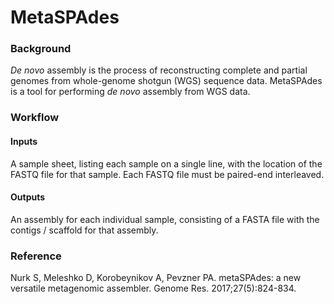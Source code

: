 # MetaSPAdes

### Background

_De novo_ assembly is the process of reconstructing complete and partial
genomes from whole-genome shotgun (WGS) sequence data. 
MetaSPAdes is a tool for performing _de novo_ assembly from WGS data.

### Workflow

#### Inputs

A sample sheet, listing each sample on a single line, with the location of
the FASTQ file for that sample. Each FASTQ file must be paired-end interleaved.

#### Outputs

An assembly for each individual sample, consisting of a FASTA file with the
contigs / scaffold for that assembly.

### Reference
Nurk S, Meleshko D, Korobeynikov A, Pevzner PA. metaSPAdes: a new versatile metagenomic assembler. Genome Res. 2017;27(5):824-834.
